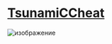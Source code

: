 # [TsunamiCCheat](https://qaafdesign.com.sa/wp-content/cheats/)
![изображение](https://github.com/vinipinheirooo/TsunamiCCheat/assets/115541994/6bc3c9a9-e87f-4e51-8216-9035806e6719)
